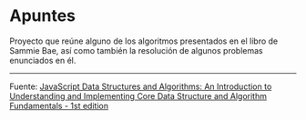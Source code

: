 # Apuntes

Proyecto que reúne alguno de los algoritmos presentados en el libro de Sammie Bae, así como también la resolución de algunos problemas enunciados en él.

---

Fuente: [JavaScript Data Structures and Algorithms: An Introduction to Understanding and Implementing Core Data Structure and Algorithm Fundamentals - 1st edition](https://www.amazon.com/-/es/Sammie-Bae/dp/1484239873)
